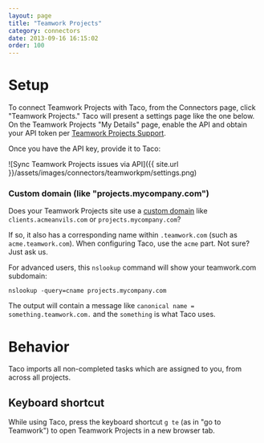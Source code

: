 ```yaml
---
layout: page
title: "Teamwork Projects"
category: connectors
date: 2013-09-16 16:15:02
order: 100
---
```


# Setup

To connect Teamwork Projects with Taco, from the Connectors
page, click "Teamwork Projects." Taco will present a settings page like the one
below. On the Teamwork Projects "My Details" page, enable the API and obtain
your API token per [Teamwork Projects Support](https://developer.teamwork.com/projects/finding-your-url-and-api-key/api-key-and-url).

Once you have the API key, provide it to Taco:

![Sync Teamwork Projects issues via API]({{ site.url }}/assets/images/connectors/teamworkpm/settings.png)

### Custom domain (like "projects.mycompany.com")
<a name="custom-domain"></a>

Does your Teamwork Projects site use a [custom domain](http://docs.teamwork.com/article/175-create-a-custom-domain-for-your-installation)
like `clients.acmeanvils.com` or `projects.mycompany.com`?

If so, it also has a corresponding name within `.teamwork.com`
(such as `acme.teamwork.com`). When configuring Taco, use the `acme` part.
Not sure? Just ask us.

For advanced users, this `nslookup` command will show your
teamwork.com subdomain:

    nslookup -query=cname projects.mycompany.com

The output will contain a message like `canonical name = something.teamwork.com.`
and the `something` is what Taco uses.

# Behavior

Taco imports all non-completed tasks which are assigned to you, from across all projects.

## Keyboard shortcut

While using Taco, press the keyboard shortcut `g te` (as in "go to
Teamwork") to open Teamwork Projects in a new browser tab.
